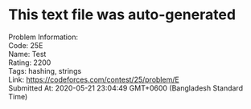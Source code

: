 # This text file was auto-generated  
  
Problem Information:  
Code: 25E  
Name: Test  
Rating: 2200  
Tags: hashing, strings  
Link: https://codeforces.com/contest/25/problem/E  
Submitted At: 2020-05-21 23:04:49 GMT+0600 (Bangladesh Standard Time)  
